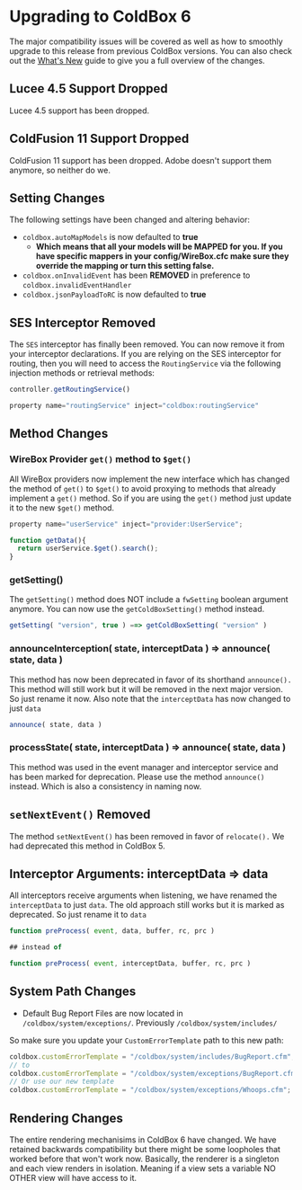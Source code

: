 # Upgrading to ColdBox 6

The major compatibility issues will be covered as well as how to smoothly upgrade to this release from previous ColdBox versions. You can also check out the [What's New](whats-new-with-6.0.0.md) guide to give you a full overview of the changes.

## Lucee 4.5 Support Dropped

Lucee 4.5 support has been dropped.

## ColdFusion 11 Support Dropped

ColdFusion 11 support has been dropped. Adobe doesn't support them anymore, so neither do we.

## Setting Changes

The following settings have been changed and altering behavior:

* `coldbox.autoMapModels` is now defaulted to **true**
  * **Which means that all your models will be MAPPED for you. If you have specific mappers in your config/WireBox.cfc make sure they override the mapping or turn this setting false.**
* `coldbox.onInvalidEvent` has been **REMOVED** in preference to `coldbox.invalidEventHandler`
* `coldbox.jsonPayloadToRC` is now defaulted to **true**

## SES Interceptor Removed

The `SES` interceptor has finally been removed. You can now remove it from your interceptor declarations. If you are relying on the SES interceptor for routing, then you will need to access the `RoutingService` via the following injection methods or retrieval methods:

```javascript
controller.getRoutingService()

property name="routingService" inject="coldbox:routingService"
```

## **Method Changes**

### **WireBox Provider `get()` method to `$get()`**

All WireBox providers now implement the new interface which has changed the method of `get()` to `$get()` to avoid proxying to methods that already implement a `get()` method.  So if you are using the `get()` method just update it to the new `$get()` method.

```javascript
property name="userService" inject="provider:UserService";

function getData(){
  return userService.$get().search();
}
```

### **getSetting\(\)**

The `getSetting()` method does NOT include a `fwSetting` boolean argument anymore.  You can now use the `getColdBoxSetting()` method instead.

```javascript
getSetting( "version", true ) ==> getColdBoxSetting( "version" )
```

### announceInterception\( state, interceptData \) =&gt; announce\( state, data \)

This method has now been deprecated in favor of its shorthand `announce().`  This method will still work but it will be removed in the next major version. So just rename it now. Also note that the `interceptData` has now changed to just `data`

```javascript
announce( state, data )
```

### processState\( state, interceptData \) =&gt; announce\( state, data \)

This method was used in the event manager and interceptor service and has been marked for deprecation.  Please use the method `announce()` instead.  Which is also a consistency in naming now.

## `setNextEvent()` Removed

The method `setNextEvent()` has been removed in favor of `relocate().` We had deprecated this method in ColdBox 5.

## **Interceptor Arguments: interceptData =&gt; data**

All interceptors receive arguments when listening, we have renamed the `interceptData` to just `data`.  The old approach still works but it is marked as deprecated.  So just rename it to `data`

```javascript
function preProcess( event, data, buffer, rc, prc )

## instead of 

function preProcess( event, interceptData, buffer, rc, prc )
```

## System Path Changes

* Default Bug Report Files are now located in `/coldbox/system/exceptions/`. Previously `/coldbox/system/includes/`

So make sure you update your `CustomErrorTemplate` path to this new path:

```javascript
coldbox.customErrorTemplate = "/coldbox/system/includes/BugReport.cfm";
// to
coldbox.customErrorTemplate = "/coldbox/system/exceptions/BugReport.cfm";
// Or use our new template
coldbox.customErrorTemplate = "/coldbox/system/exceptions/Whoops.cfm";
```

## Rendering Changes

The entire rendering mechanisims in ColdBox 6 have changed.  We have retained backwards compatibility but there might be some loopholes that worked before that won't work now.  Basically, the renderer is a singleton and each view renders in isolation. Meaning if a view sets a variable NO OTHER view will have access to it.

